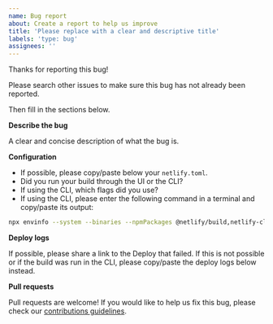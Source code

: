 ```yaml
---
name: Bug report
about: Create a report to help us improve
title: 'Please replace with a clear and descriptive title'
labels: 'type: bug'
assignees: ''
---
```


Thanks for reporting this bug!

Please search other issues to make sure this bug has not already been reported.

Then fill in the sections below.

**Describe the bug**

A clear and concise description of what the bug is.

**Configuration**

- If possible, please copy/paste below your `netlify.toml`.
- Did you run your build through the UI or the CLI?
- If using the CLI, which flags did you use?
- If using the CLI, please enter the following command in a terminal and copy/paste its output:

```bash
npx envinfo --system --binaries --npmPackages @netlify/build,netlify-cli,@netlify/plugin-edge-handlers --npmGlobalPackages @netlify/build,netlify-cli
```

**Deploy logs**

If possible, please share a link to the Deploy that failed. If this is not possible or if the build was run in the CLI,
please copy/paste the deploy logs below instead.

**Pull requests**

Pull requests are welcome! If you would like to help us fix this bug, please check our
[contributions guidelines](../blob/master/CONTRIBUTING.md).
